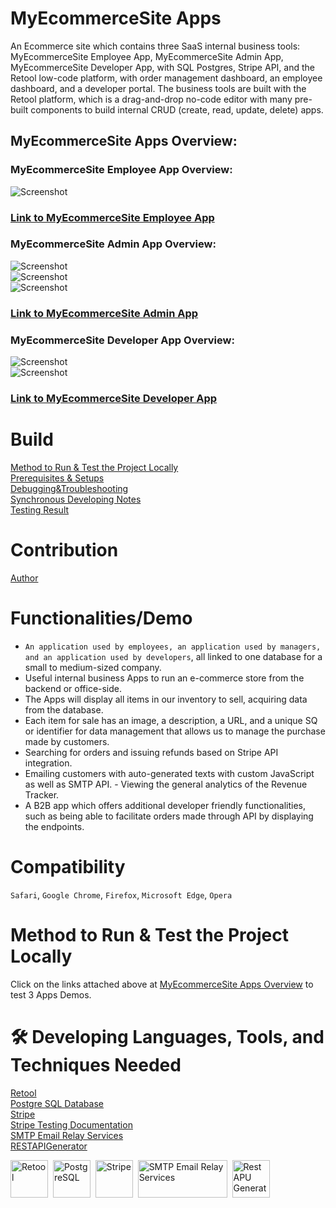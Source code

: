 # MyEcommerceSite Apps
An Ecommerce site which contains three SaaS internal business tools: MyEcommerceSite Employee App, MyEcommerceSite Admin App, MyEcommerceSite Developer App, with SQL Postgres, Stripe API, and the Retool low-code platform, with order management dashboard, an employee dashboard, and a developer portal. The business tools are built with the Retool platform, which is a drag-and-drop no-code editor with many pre-built components to build internal CRUD (create, read, update, delete) apps.
## MyEcommerceSite Apps Overview:
### MyEcommerceSite Employee App Overview: 
![Screenshot](https://github.com/KrystalZhang612/MyEcommerceSite-Apps/blob/main/My%20EcommerceSite%20Employee%20App%20Overview.png)<br/>
### [Link to MyEcommerceSite Employee App](https://krystalzhang612.retool.com/embedded/public/767c42fc-6da4-4a3a-af09-6ef0818f9463)<br/> 
### MyEcommerceSite Admin App Overview: 
![Screenshot](https://github.com/KrystalZhang612/MyEcommerceSite-Apps/blob/main/MyEcommerceSite%20Admin%20App%20Overview-1.png)<br/>
![Screenshot](https://github.com/KrystalZhang612/MyEcommerceSite-Apps/blob/main/MyEcommerceSite%20Admin%20App%20Overview-2.png)<br/>
![Screenshot](https://github.com/KrystalZhang612/MyEcommerceSite-Apps/blob/main/MyEcommerceSite%20Admin%20App%20Overview-3.png)<br/>
### [Link to MyEcommerceSite Admin App](https://krystalzhang612.retool.com/embedded/public/b4c28592-b3c1-4c06-86d8-a2059bb9f164)<br/>
### MyEcommerceSite Developer App Overview:
![Screenshot](https://github.com/KrystalZhang612/MyEcommerceSite-Apps/blob/main/MyEcommerceSite%20Developer%20App%20Overview-1.png)<br/>
![Screenshot](https://github.com/KrystalZhang612/MyEcommerceSite-Apps/blob/main/MyEcommerceSite%20%20Developer%20App%20Overview-2.png)<br/>
### [Link to MyEcommerceSite Developer App](https://krystalzhang612.retool.com/embedded/public/99b23676-6fd6-4055-8b0b-62ccfd7671a8)<br/>
# Build
[Method to Run & Test the Project Locally](https://github.com/KrystalZhang612/MyEcommerceSite-Apps/blob/main/README.md#method-to-run--test-the-project-locally)<br/> 
[Prerequisites & Setups]()<br/>
[Debugging&Troubleshooting]()<br/>
[Synchronous Developing Notes]()<br/>
[Testing Result]()<br/>
# Contribution
[Author]()
# Functionalities/Demo
- `An application used by employees, an application used by managers, and an application used by developers`, all linked to one database for a small to medium-sized company.
- Useful internal business Apps to run an e-commerce store from the backend or office-side.
- The Apps will display all items in our inventory to sell, acquiring data from the database.
- Each item for sale has an image, a description, a URL, and a unique SQ or identifier for data management that allows us to manage the purchase made by customers.
- Searching for orders and issuing refunds based on Stripe API integration.
- Emailing customers with auto-generated texts with custom JavaScript as well as SMTP API. - Viewing the general analytics of the Revenue Tracker.
- A B2B app which offers additional developer friendly functionalities, such as being able to facilitate orders made through API by displaying the endpoints.
# Compatibility
`Safari`, `Google Chrome`, `Firefox`, `Microsoft Edge`, `Opera`
# Method to Run & Test the Project Locally
Click on the links attached above at [MyEcommerceSite Apps Overview](https://github.com/KrystalZhang612/MyEcommerceSite-Apps/blob/main/README.md#myecommercesite-apps-overview) to test 3 Apps Demos.  
# 🛠️ Developing Languages, Tools, and Techniques Needed
[Retool](https://retool.com/?_keyword=retool&adgroupid=77096230789&utm_source=google&utm_medium=search&utm_campaign=6470119914&utm_term=retool&utm_content=595361152454&hsa_acc=7420316652&hsa_cam=6470119914&hsa_grp=77096230789&hsa_ad=595361152454&hsa_src=g&hsa_tgt=kwd-395242915847&hsa_kw=retool&hsa_mt=e&hsa_net=adwords&hsa_ver=3&gclid=Cj0KCQjwnbmaBhD-ARIsAGTPcfX8vZvorXMWz7qQCZeaEcR4kU76cuVnJFbkDYl-RHGT-ScmvwSPCNwaAlMdEALw_wcB)<br/>
[Postgre SQL Database](https://github.com/KrystalZhang612/MyEcommerceSite-Apps/blob/main/postgres.sql)<br/>
[Stripe](https://stripe.com)<br/>
[Stripe Testing Documentation](https://stripe.com/docs/terminal/references/testing)<br/>
[SMTP Email Relay Services](https://www.smtp.com/)<br/> 
[RESTAPIGenerator](https://retool.com/api-generator/)<br/>
<div>
  <img src = "https://github.com/KrystalZhang612/MyEcommerceSite-Apps/blob/main/retool%20logo.png" title="Retool" alt ="Retool" width ="60" height = "60" />&nbsp; 
  <img src ="https://github.com/KrystalZhang612/MyEcommerceSite-Apps/blob/main/postgreSQL%20logo.png" title="PostgreSQL" alt ="PostgreSQL" width ="60" height = "60" />&nbsp; 
  <img src ="https://github.com/KrystalZhang612/MyEcommerceSite-Apps/blob/main/stripe%20logo.png" title="Stripe" alt ="Stripe" width ="60" height = "60" />&nbsp; 
  <img src = "https://github.com/KrystalZhang612/MyEcommerceSite-Apps/blob/main/SMTP%20logo.png" title="SMTP Email Relay Services" alt ="SMTP Email Relay Services" width ="143" height = "60" />&nbsp; 
  <img src ="https://github.com/KrystalZhang612/MyEcommerceSite-Apps/blob/main/rest%20api%20generator%20logo.png" title="Rest API Generator" alt ="Rest APU Generator" width ="60" height = "60" />&nbsp; 
  
  
  
</div>
























